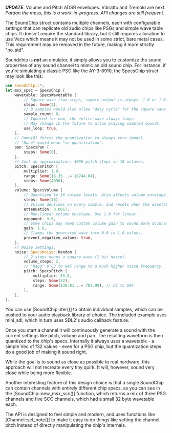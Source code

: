 **_UPDATE_**:
Volume and Pitch ADSR envelopes. Vibratto and Tremolo are next.
_Pardon the mess, this is a work-in-progress. API changes are still frequent._

The SoundChip struct contains multiple channels, each with configurable settings that can replicate old audio chips like PSGs and simple wave table chips. It doesn't require the standard library, but it still requires allocation to use Vecs which means it may not be used in some strict, bare metal cases. This requirement may be removed in the future, making it more strictly "no_std".

Soundchip is **_not_** an emulator, it simply allows you to customize the sound properties of any sound channel to mimic an old sound chip. For instance, if you're simulating a classic PSG like the AY-3-8910, the SpecsChip struct may look like this:

```rust
use soundchip::*;
let msx_spec = SpecsChip {
    wavetable: SpecsWavetable {
        // Square wave (two steps, sample output is always -1.0 or 1.0).
        steps: Some(2),
        // 8 samples would also allow "duty cycle" for the square wave
        sample_count: 8,
        // Ignored for now, the entire wave always loops.
        // May change in the future to allow playing sampled sounds.
        use_loop: true,
    },
    // Some(0) forces the quantization to always zero (mono).
    // "None" would mean "no quantization".
    pan: SpecsPan {
        steps: Some(0),
    },
    // Just an approximation, 4096 pitch steps in 10 octaves.
    pitch: SpecsPitch {
        multiplier: 1.0,
        range: Some(16.35 ..= 16744.04),
        steps: Some(4096),
    },
    volume: SpecsVolume {
        // Quantized to 16 volume levels. Also affects volume envelope.
        steps: Some(16),
        // Volume declines on every sample, and resets when the wavetable changes value.
        attenuation: 0.0017,
        // Non-linear volume envelope. Use 1.0 for linear.
        exponent: 3.0,
        // Some chips may need custom volume gain to sound more accurate.
        gain: 1.0,
        // Clamps the generated wave into 0.0 to 1.0 values.
        prevent_negative_values: true,
    },
    // Noise settings.
    noise: SpecsNoise::Random {
        // 2 steps means a square wave (1 bit noise).
        volume_steps: 2,
        // "Maps" a C3 to G#5 range to a much higher noise frequency,
        pitch: SpecsPitch {
            multiplier: 55.0,
            steps: Some(32),
            range: Some(130.81 ..= 783.99), // C3 to G#5
        },
    },
};
```

You can use [SoundChip::iter()] to obtain individual samples, which can be pushed to your audio playback library of choice. The included example uses mini_sdl, which in turn uses SDL2's audio callback feature.

Once you start a channel it will continuously generate a sound with the current settings like pitch, volume and pan. The resulting waveform is then quantized to the chip's specs. Internally it always uses a wavetable - a simple Vec of f32 values - even for a PSG chip, but the quantization steps do a good job of making it sound right.

While the goal is to sound as close as possible to real hardware, this approach will not recreate every tiny quirk. It will, however, sound very close while being more flexible.

Another interesting feature of this design choice is that a single SoundChip can contain channels with entirely different chip specs, as you can see in the [SoundChip::new_msx_scc()] function, which returns a mix of three PSG channels and five SCC channels, which had a small 32 byte wavetable each.

The API is designed to feel simple and modern, and uses functions like [Channel::set_note()] to make it easy to do things like setting the channel pitch instead of directly manipulating the chip's internals.
